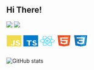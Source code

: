 ## Hi There!

<div>
  <a href="https://instagram.com/lima7sc_" target="_blank"><img src="https://img.shields.io/badge/-Instagram-%23E4405F?style=for-the-badge&logo=instagram&logoColor=white"></a>
  <a href="mailto:otaviolima3005@gmail.com"><img src="https://img.shields.io/badge/-Gmail-%23333?style=for-the-badge&logo=gmail&logoColor=white"></a>
</div>

<div style="display: inline_block"><br>
  <img align="center" alt="Otávio-Js" height="30" width="40" src="https://raw.githubusercontent.com/devicons/devicon/master/icons/javascript/javascript-plain.svg">
  <img align="center" alt="Otávio-Ts" height="30" width="40" src="https://raw.githubusercontent.com/devicons/devicon/master/icons/typescript/typescript-plain.svg">
  <img align="center" alt="Otávio-React" height="30" width="40" src="https://raw.githubusercontent.com/devicons/devicon/master/icons/react/react-original.svg">
  <img align="center" alt="Otávio-HTML" height="30" width="40" src="https://raw.githubusercontent.com/devicons/devicon/master/icons/html5/html5-original.svg">
  <img align="center" alt="Otávio-CSS" height="30" width="40" src="https://raw.githubusercontent.com/devicons/devicon/master/icons/css3/css3-original.svg">
</div>

##

<img src="https://github-readme-stats-git-masterrstaa-rickstaa.vercel.app/api?username=otaviolimaco&hide_title=true&show_icons=true&include_all_commits=false&count_private=true&line_height=25&hide=issues&bg_color=000&title_color=FFFF&text_color=FFF&border_radius=3&border_color=24edaa&icon_color=FFFF&theme=jolly" alt="GitHub stats">

